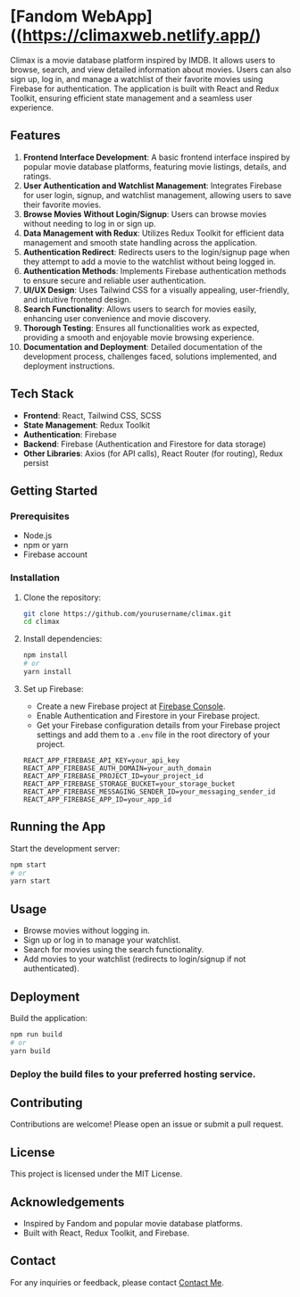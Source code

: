 # [Fandom WebApp]((https://climaxweb.netlify.app/)

Climax is a movie database platform inspired by IMDB. It allows users to browse, search, and view detailed information about movies. Users can also sign up, log in, and manage a watchlist of their favorite movies using Firebase for authentication. The application is built with React and Redux Toolkit, ensuring efficient state management and a seamless user experience.

## Features

1. **Frontend Interface Development**: A basic frontend interface inspired by popular movie database platforms, featuring movie listings, details, and ratings.
2. **User Authentication and Watchlist Management**: Integrates Firebase for user login, signup, and watchlist management, allowing users to save their favorite movies.
3. **Browse Movies Without Login/Signup**: Users can browse movies without needing to log in or sign up.
4. **Data Management with Redux**: Utilizes Redux Toolkit for efficient data management and smooth state handling across the application.
5. **Authentication Redirect**: Redirects users to the login/signup page when they attempt to add a movie to the watchlist without being logged in.
6. **Authentication Methods**: Implements Firebase authentication methods to ensure secure and reliable user authentication.
7. **UI/UX Design**: Uses Tailwind CSS for a visually appealing, user-friendly, and intuitive frontend design.
8. **Search Functionality**: Allows users to search for movies easily, enhancing user convenience and movie discovery.
9. **Thorough Testing**: Ensures all functionalities work as expected, providing a smooth and enjoyable movie browsing experience.
10. **Documentation and Deployment**: Detailed documentation of the development process, challenges faced, solutions implemented, and deployment instructions.

## Tech Stack

- **Frontend**: React, Tailwind CSS, SCSS
- **State Management**: Redux Toolkit
- **Authentication**: Firebase
- **Backend**: Firebase (Authentication and Firestore for data storage)
- **Other Libraries**: Axios (for API calls), React Router (for routing), Redux persist 
## Getting Started

### Prerequisites

- Node.js
- npm or yarn
- Firebase account

### Installation

1. Clone the repository:

    ```bash
    git clone https://github.com/yourusername/climax.git
    cd climax
    ```

2. Install dependencies:

    ```bash
    npm install
    # or
    yarn install
    ```

3. Set up Firebase:

   - Create a new Firebase project at [Firebase Console](https://console.firebase.google.com/).
   - Enable Authentication and Firestore in your Firebase project.
   - Get your Firebase configuration details from your Firebase project settings and add them to a `.env` file in the root directory of your project.

   ```env
   REACT_APP_FIREBASE_API_KEY=your_api_key
   REACT_APP_FIREBASE_AUTH_DOMAIN=your_auth_domain
   REACT_APP_FIREBASE_PROJECT_ID=your_project_id
   REACT_APP_FIREBASE_STORAGE_BUCKET=your_storage_bucket
   REACT_APP_FIREBASE_MESSAGING_SENDER_ID=your_messaging_sender_id
   REACT_APP_FIREBASE_APP_ID=your_app_id

## Running the App

Start the development server:

```bash
npm start
# or
yarn start
```

## Usage

- Browse movies without logging in.
- Sign up or log in to manage your watchlist.
- Search for movies using the search functionality.
- Add movies to your watchlist (redirects to login/signup if not authenticated).

## Deployment

Build the application:

```bash
npm run build
# or
yarn build
```
### Deploy the build files to your preferred hosting service.

## Contributing

Contributions are welcome! Please open an issue or submit a pull request.

## License

This project is licensed under the MIT License.

## Acknowledgements

- Inspired by Fandom and popular movie database platforms.
- Built with React, Redux Toolkit, and Firebase.

## Contact

For any inquiries or feedback, please contact [Contact Me](subhrojoti20@gmail.com).
